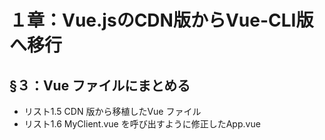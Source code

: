 # １章：Vue.jsのCDN版からVue-CLI版へ移行

## §３：Vue ファイルにまとめる

* リスト1.5 CDN 版から移植したVue ファイル
* リスト1.6 MyClient.vue を呼び出すように修正したApp.vue
